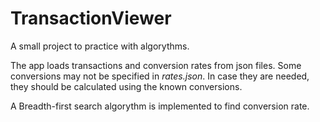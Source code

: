 # TransactionViewer
A small project to practice with algorythms.

The app loads transactions and conversion rates from json files. Some conversions may not be specified in _rates.json_. In case they are needed, they should be calculated using the known conversions.

A Breadth-first search algorythm is implemented to find conversion rate.
